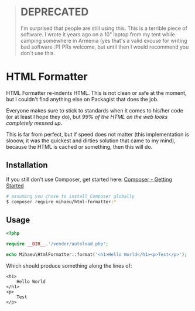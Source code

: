 > # DEPRECATED
> I'm surprised that people are still using this. This is a terrible piece of software.
> I wrote it years ago on a 10" laptop from my tent while camping somewhere in Armenia
> (yes that's a valid excuse for writing bad software :P)
> PRs welcome, but until then I would recommend you don't use this.

# HTML Formatter

HTML Formatter re-indents HTML. This is not clean or safe at the moment, but I couldn't find anything else on Packagist that does the job.

Everyone makes sure to stick to standards when it comes to his/her code (or at least I hope they do), but *99% of the HTML on the web looks completely messed up*.

This is far from perfect, but if speed does not matter (this implementation is slooow, it was the quickest and dirties solution that came to my mind), because the HTML is cached or something, then this will do.

## Installation

If you still don't use Composer, get started here: [Composer - Getting Started](http://getcomposer.org/doc/00-intro.md)

```bash
# assuming you chose to install Composer globally
$ composer require mihaeu/html-formatter:*
```

## Usage

```php
<?php

require __DIR__.'/vendor/autoload.php';

echo Mihaeu\HtmlFormatter::format('<h1>Hello World</h1><p>Test</p>');
```

Which should produce something along the lines of:

```
<h1>
	Hello World
</h1>
<p>
	Test
</p>
```
